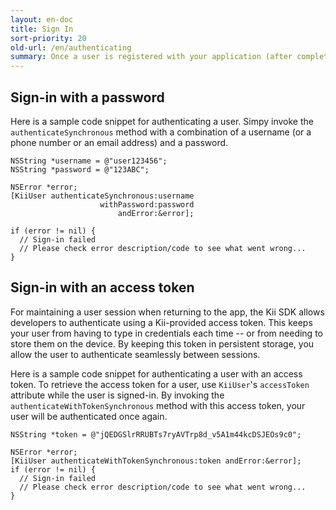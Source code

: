 ```yaml
---
layout: en-doc
title: Sign In
sort-priority: 20
old-url: /en/authenticating
summary: Once a user is registered with your application (after completing the user verification process when required), the user can sign in with their username, phone number, or email address.
---
```

## Sign-in with a password

Here is a sample code snippet for authenticating a user.  Simpy invoke the `authenticateSynchronous` method with a combination of a username (or a phone number or an email address) and a password.

```objc
NSString *username = @"user123456";
NSString *password = @"123ABC";

NSError *error;
[KiiUser authenticateSynchronous:username
                    withPassword:password
                        andError:&error];

if (error != nil) {
  // Sign-in failed
  // Please check error description/code to see what went wrong...
}
```

## Sign-in with an access token

For maintaining a user session when returning to the app, the Kii SDK allows
developers to authenticate using a Kii-provided access token. This keeps your
user from having to type in credentials each time -- or from needing to store
them on the device. By keeping this token in persistent storage, you allow the
user to authenticate seamlessly between sessions.

Here is a sample code snippet for authenticating a user with an access token.
To retrieve the access token for a user, use `KiiUser`'s `accessToken`
attribute while the user is signed-in. By invoking the
`authenticateWithTokenSynchronous` method with this access token, your user
will be authenticated once again.

```objc
NSString *token = @"jQEDGSlrRRUBTs7ryAVTrp8d_v5A1m44kcDSJEOs9c0";

NSError *error;
[KiiUser authenticateWithTokenSynchronous:token andError:&error];
if (error != nil) {
  // Sign-in failed
  // Please check error description/code to see what went wrong...
}
```
